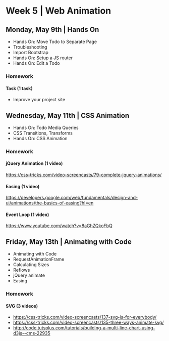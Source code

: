 
# Week 5 | Web Animation



## Monday, May 9th | Hands On

- Hands On: Move Todo to Separate Page
- Troubleshooting
- Import Bootstrap
- Hands On: Setup a JS router
- Hands On: Edit a Todo

### Homework

#### Task (1 task)

- Improve your project site



## Wednesday, May 11th | CSS Animation

- Hands On: Todo Media Queries
- CSS Transitions, Transforms
- Hands On: CSS Animation

### Homework

#### jQuery Animation (1 video)
https://css-tricks.com/video-screencasts/79-complete-jquery-animations/

#### Easing (1 video)
https://developers.google.com/web/fundamentals/design-and-ui/animations/the-basics-of-easing?hl=en

#### Event Loop (1 video)
https://www.youtube.com/watch?v=8aGhZQkoFbQ




## Friday, May 13th | Animating with Code

- Animating with Code
- RequestAnimationFrame
- Calculating Sizes
- Reflows
- jQuery animate
- Easing

### Homework

#### SVG (3 videos)
- https://css-tricks.com/video-screencasts/137-svg-is-for-everybody/
- https://css-tricks.com/video-screencasts/135-three-ways-animate-svg/
- http://code.tutsplus.com/tutorials/building-a-multi-line-chart-using-d3js--cms-22935



